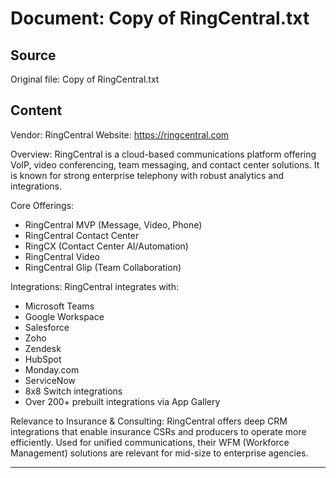 # Document: Copy of RingCentral.txt

## Source
Original file: Copy of RingCentral.txt

## Content
Vendor: RingCentral
Website: https://ringcentral.com

Overview:
RingCentral is a cloud-based communications platform offering VoIP, video conferencing, team messaging, and contact center solutions. It is known for strong enterprise telephony with robust analytics and integrations.

Core Offerings:
- RingCentral MVP (Message, Video, Phone)
- RingCentral Contact Center
- RingCX (Contact Center AI/Automation)
- RingCentral Video
- RingCentral Glip (Team Collaboration)

Integrations:
RingCentral integrates with:
- Microsoft Teams
- Google Workspace
- Salesforce
- Zoho
- Zendesk
- HubSpot
- Monday.com
- ServiceNow
- 8x8 Switch integrations
- Over 200+ prebuilt integrations via App Gallery

Relevance to Insurance & Consulting:
RingCentral offers deep CRM integrations that enable insurance CSRs and producers to operate more efficiently. Used for unified communications, their WFM (Workforce Management) solutions are relevant for mid-size to enterprise agencies.

-----
